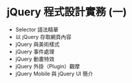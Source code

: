 # jQuery 程式設計實務 (一)
- Selector 語法精華
- 以 jQuery 存取網頁內容
- jQuery 與美術樣式
- jQuery 事件處理
- jQuery 動畫特效
- jQuery 外掛（Plugin）觀摩
- jQuery Mobile 與 jQuery UI 簡介